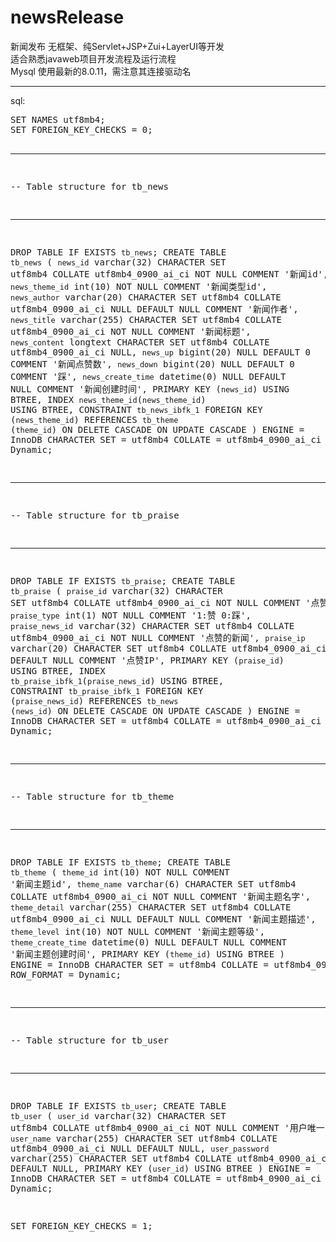 # newsRelease
新闻发布
无框架、纯Servlet+JSP+Zui+LayerUI等开发<br>
适合熟悉javaweb项目开发流程及运行流程<br>
Mysql 使用最新的8.0.11，需注意其连接驱动名<br>
<hr>
sql:<br>
<pre>
SET NAMES utf8mb4;
SET FOREIGN_KEY_CHECKS = 0;

-- ----------------------------
-- Table structure for tb_news
-- ----------------------------
DROP TABLE IF EXISTS `tb_news`;
CREATE TABLE `tb_news`  (
  `news_id` varchar(32) CHARACTER SET utf8mb4 COLLATE utf8mb4_0900_ai_ci NOT NULL COMMENT '新闻id',
  `news_theme_id` int(10) NOT NULL COMMENT '新闻类型id',
  `news_author` varchar(20) CHARACTER SET utf8mb4 COLLATE utf8mb4_0900_ai_ci NULL DEFAULT NULL COMMENT '新闻作者',
  `news_title` varchar(255) CHARACTER SET utf8mb4 COLLATE utf8mb4_0900_ai_ci NOT NULL COMMENT '新闻标题',
  `news_content` longtext CHARACTER SET utf8mb4 COLLATE utf8mb4_0900_ai_ci NULL,
  `news_up` bigint(20) NULL DEFAULT 0 COMMENT '新闻点赞数',
  `news_down` bigint(20) NULL DEFAULT 0 COMMENT '踩',
  `news_create_time` datetime(0) NULL DEFAULT NULL COMMENT '新闻创建时间',
  PRIMARY KEY (`news_id`) USING BTREE,
  INDEX `news_theme_id`(`news_theme_id`) USING BTREE,
  CONSTRAINT `tb_news_ibfk_1` FOREIGN KEY (`news_theme_id`) REFERENCES `tb_theme` (`theme_id`) ON DELETE CASCADE ON UPDATE CASCADE
) ENGINE = InnoDB CHARACTER SET = utf8mb4 COLLATE = utf8mb4_0900_ai_ci ROW_FORMAT = Dynamic;

-- ----------------------------
-- Table structure for tb_praise
-- ----------------------------
DROP TABLE IF EXISTS `tb_praise`;
CREATE TABLE `tb_praise`  (
  `praise_id` varchar(32) CHARACTER SET utf8mb4 COLLATE utf8mb4_0900_ai_ci NOT NULL COMMENT '点赞唯一ID',
  `praise_type` int(1) NOT NULL COMMENT '1:赞 0:踩',
  `praise_news_id` varchar(32) CHARACTER SET utf8mb4 COLLATE utf8mb4_0900_ai_ci NOT NULL COMMENT '点赞的新闻',
  `praise_ip` varchar(20) CHARACTER SET utf8mb4 COLLATE utf8mb4_0900_ai_ci NULL DEFAULT NULL COMMENT '点赞IP',
  PRIMARY KEY (`praise_id`) USING BTREE,
  INDEX `tb_praise_ibfk_1`(`praise_news_id`) USING BTREE,
  CONSTRAINT `tb_praise_ibfk_1` FOREIGN KEY (`praise_news_id`) REFERENCES `tb_news` (`news_id`) ON DELETE CASCADE ON UPDATE CASCADE
) ENGINE = InnoDB CHARACTER SET = utf8mb4 COLLATE = utf8mb4_0900_ai_ci ROW_FORMAT = Dynamic;

-- ----------------------------
-- Table structure for tb_theme
-- ----------------------------
DROP TABLE IF EXISTS `tb_theme`;
CREATE TABLE `tb_theme`  (
  `theme_id` int(10) NOT NULL COMMENT '新闻主题id',
  `theme_name` varchar(6) CHARACTER SET utf8mb4 COLLATE utf8mb4_0900_ai_ci NOT NULL COMMENT '新闻主题名字',
  `theme_detail` varchar(255) CHARACTER SET utf8mb4 COLLATE utf8mb4_0900_ai_ci NULL DEFAULT NULL COMMENT '新闻主题描述',
  `theme_level` int(10) NOT NULL COMMENT '新闻主题等级',
  `theme_create_time` datetime(0) NULL DEFAULT NULL COMMENT '新闻主题创建时间',
  PRIMARY KEY (`theme_id`) USING BTREE
) ENGINE = InnoDB CHARACTER SET = utf8mb4 COLLATE = utf8mb4_0900_ai_ci ROW_FORMAT = Dynamic;

-- ----------------------------
-- Table structure for tb_user
-- ----------------------------
DROP TABLE IF EXISTS `tb_user`;
CREATE TABLE `tb_user`  (
  `user_id` varchar(32) CHARACTER SET utf8mb4 COLLATE utf8mb4_0900_ai_ci NOT NULL COMMENT '用户唯一id',
  `user_name` varchar(255) CHARACTER SET utf8mb4 COLLATE utf8mb4_0900_ai_ci NULL DEFAULT NULL,
  `user_password` varchar(255) CHARACTER SET utf8mb4 COLLATE utf8mb4_0900_ai_ci NULL DEFAULT NULL,
  PRIMARY KEY (`user_id`) USING BTREE
) ENGINE = InnoDB CHARACTER SET = utf8mb4 COLLATE = utf8mb4_0900_ai_ci ROW_FORMAT = Dynamic;

SET FOREIGN_KEY_CHECKS = 1;
</pre>